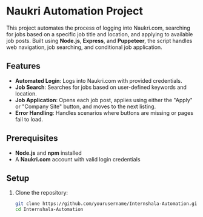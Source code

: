 # Naukri Automation Project

This project automates the process of logging into Naukri.com, searching for jobs based on a specific job title and location, and applying to available job posts. Built using **Node.js**, **Express**, and **Puppeteer**, the script handles web navigation, job searching, and conditional job application.

## Features

- **Automated Login**: Logs into Naukri.com with provided credentials.
- **Job Search**: Searches for jobs based on user-defined keywords and location.
- **Job Application**: Opens each job post, applies using either the "Apply" or "Company Site" button, and moves to the next listing.
- **Error Handling**: Handles scenarios where buttons are missing or pages fail to load.

## Prerequisites

- **Node.js** and **npm** installed
- A **Naukri.com** account with valid login credentials

## Setup

1. Clone the repository:
   ```bash
   git clone https://github.com/yourusername/Internshala-Automation.git
   cd Internshala-Automation
